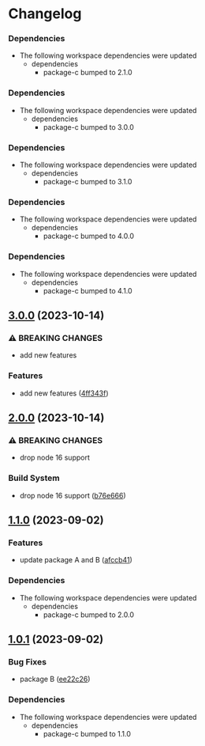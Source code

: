 # Changelog

### Dependencies

* The following workspace dependencies were updated
  * dependencies
    * package-c bumped to 2.1.0

### Dependencies

* The following workspace dependencies were updated
  * dependencies
    * package-c bumped to 3.0.0

### Dependencies

* The following workspace dependencies were updated
  * dependencies
    * package-c bumped to 3.1.0

### Dependencies

* The following workspace dependencies were updated
  * dependencies
    * package-c bumped to 4.0.0

### Dependencies

* The following workspace dependencies were updated
  * dependencies
    * package-c bumped to 4.1.0

## [3.0.0](https://github.com/hung-cybo/demo-monorepo-release-please/compare/package-b@2.0.0...package-b@3.0.0) (2023-10-14)


### ⚠ BREAKING CHANGES

* add new features

### Features

* add new features ([4ff343f](https://github.com/hung-cybo/demo-monorepo-release-please/commit/4ff343f58a29028b1f696614d757cb226ac291d4))

## [2.0.0](https://github.com/hung-cybo/demo-monorepo-release-please/compare/package-b@1.1.5...package-b@2.0.0) (2023-10-14)


### ⚠ BREAKING CHANGES

* drop node 16 support

### Build System

* drop node 16 support ([b76e666](https://github.com/hung-cybo/demo-monorepo-release-please/commit/b76e66654ad9fc7bc453404d520c4d5f22e4159b))

## [1.1.0](https://github.com/hung-cybo/demo-monorepo-release-please/compare/package-b@1.0.1...package-b@1.1.0) (2023-09-02)


### Features

* update package A and B ([afccb41](https://github.com/hung-cybo/demo-monorepo-release-please/commit/afccb41640e52ff6a454dd532f871150370a4d7f))


### Dependencies

* The following workspace dependencies were updated
  * dependencies
    * package-c bumped to 2.0.0

## [1.0.1](https://github.com/hung-cybo/demo-monorepo-release-please/compare/package-b-v1.0.0...package-b@1.0.1) (2023-09-02)


### Bug Fixes

* package B ([ee22c26](https://github.com/hung-cybo/demo-monorepo-release-please/commit/ee22c267745ea96321ce686735808d8a7d638142))


### Dependencies

* The following workspace dependencies were updated
  * dependencies
    * package-c bumped to 1.1.0

